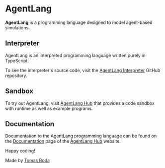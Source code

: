 # AgentLang
**AgentLang** is a programming language designed to model agent-based simulations.

## Interpreter
AgentLang is an interpreted programming language written purely in TypeScript.

To see the interpreter's source code, visit the [AgentLang Interpreter](https://github.com/TomasBoda/agent-lang-interpreter) GitHub repository.

## Sandbox
To try out AgentLang, visit [AgentLang Hub](https://agent-lang-web.vercel.app) that provides a code sandbox with runtime as well as example programs.

## Documentation
Documentation to the AgentLang programming language can be found on the [Documentation](https://agent-lang-web.vercel.app/documentation) page of the [AgentLang Hub](https://agent-lang-web.vercel.app) website.

Happy coding!

Made by [Tomas Boda](https://github.com/TomasBoda)